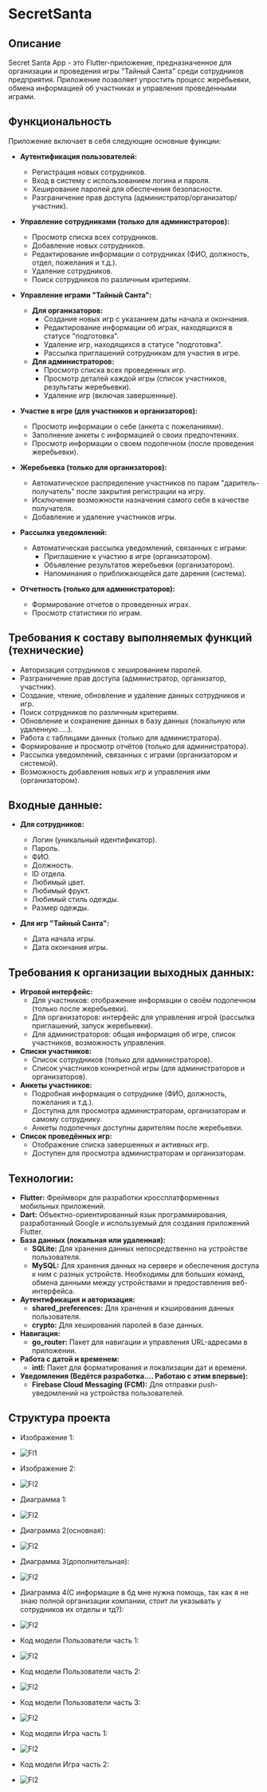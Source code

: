 # SecretSanta

## Описание

Secret Santa App - это Flutter-приложение, предназначенное для организации и проведения игры "Тайный Санта" среди сотрудников предприятия. Приложение позволяет упростить процесс жеребьевки, обмена информацией об участниках и управления проведенными играми.

## Функциональность

Приложение включает в себя следующие основные функции:

*   **Аутентификация пользователей:**
    *   Регистрация новых сотрудников.
    *   Вход в систему с использованием логина и пароля.
    *   Хеширование паролей для обеспечения безопасности.
    *   Разграничение прав доступа (администратор/организатор/участник).

*   **Управление сотрудниками (только для администраторов):**
    *   Просмотр списка всех сотрудников.
    *   Добавление новых сотрудников.
    *   Редактирование информации о сотрудниках (ФИО, должность, отдел, пожелания и т.д.).
    *   Удаление сотрудников.
    *   Поиск сотрудников по различным критериям.

*   **Управление играми "Тайный Санта":**

    *   **Для организаторов:**
        *   Создание новых игр с указанием даты начала и окончания.
        *   Редактирование информации об играх, находящихся в статусе "подготовка".
        *   Удаление игр, находящихся в статусе "подготовка".
        *   Рассылка приглашений сотрудникам для участия в игре.
    *   **Для администраторов:**
        *   Просмотр списка всех проведенных игр.
        *   Просмотр деталей каждой игры (список участников, результаты жеребьевки).
        *   Удаление игр (включая завершенные).

*   **Участие в игре (для участников и организаторов):**
    *   Просмотр информации о себе (анкета с пожеланиями).
    *   Заполнение анкеты с информацией о своих предпочтениях.
    *   Просмотр информации о своем подопечном (после проведения жеребьевки).

*   **Жеребьевка (только для организаторов):**
    *   Автоматическое распределение участников по парам "даритель-получатель" после закрытия регистрации на игру.
    *   Исключение возможности назначения самого себя в качестве получателя.
    *   Добавление и удаление участников игры.

*   **Рассылка уведомлений:**
    *   Автоматическая рассылка уведомлений, связанных с играми:
        *   Приглашение к участию в игре (организатором).
        *   Объявление результатов жеребьевки (организатором).
        *   Напоминания о приближающейся дате дарения (система).

*   **Отчетность (только для администраторов):**
    *   Формирование отчетов о проведенных играх.
    *   Просмотр статистики по играм.

## Требования к составу выполняемых функций (технические)

*   Авторизация сотрудников с хешированием паролей.
*   Разграничение прав доступа (администратор, организатор, участник).
*   Создание, чтение, обновление и удаление данных сотрудников и игр.
*   Поиск сотрудников по различным критериям.
*   Обновление и сохранение данных в базу данных (локальную или удаленную.....).
*   Работа с таблицами данных (только для администратора).
*   Формирование и просмотр отчётов (только для администратора).
*   Рассылка уведомлений, связанных с играми (организатором и системой).
*   Возможность добавления новых игр и управления ими (организатором).

## Входные данные:

*   **Для сотрудников:**
    *   Логин (уникальный идентификатор).
    *   Пароль.
    *   ФИО.
    *   Должность.
    *   ID отдела.
    *   Любимый цвет.
    *   Любимый фрукт.
    *   Любимый стиль одежды.
    *   Размер одежды.

*   **Для игр "Тайный Санта":**
    *   Дата начала игры.
    *   Дата окончания игры.

## Требования к организации выходных данных:

*   **Игровой интерфейс:**
    *   Для участников: отображение информации о своём подопечном (только после жеребьевки).
    *   Для организаторов: интерфейс для управления игрой (рассылка приглашений, запуск жеребьевки).
    *   Для администраторов: общая информация об игре, список участников, возможность управления.
*   **Списки участников:**
    *   Список сотрудников (только для администраторов).
    *   Список участников конкретной игры (для администраторов и организаторов).
*   **Анкеты участников:**
    *   Подробная информация о сотруднике (ФИО, должность, пожелания и т.д.).
    *   Доступна для просмотра администраторам, организаторам и самому сотруднику.
    *   Анкеты подопечных доступны дарителям после жеребьевки.
*   **Список проведённых игр:**
    *   Отображение списка завершенных и активных игр.
    *   Доступен для просмотра администраторам и организаторам.

## Технологии:

*   **Flutter:** Фреймворк для разработки кроссплатформенных мобильных приложений.
*   **Dart:** Объектно-ориентированный язык программирования, разработанный Google и используемый для создания приложений Flutter.
*   **База данных (локальная или удаленная):**
    *   **SQLite:** Для хранения данных непосредственно на устройстве пользователя.
    *   **MySQL:** Для хранения данных на сервере и обеспечения доступа к ним с разных устройств.  Необходимы для больших команд, обмена данными между устройствами и предоставления веб-интерфейса.
*   **Аутентификация и авторизация:**
    *   **shared_preferences:** Для хранения и кэширования данных пользователя.
    *   **crypto:** Для хеширования паролей в базе данных.
*   **Навигация:**
    *   **go_router:** Пакет для навигации и управления URL-адресами в приложении.
*   **Работа с датой и временем:**
    *   **intl:** Пакет для форматирования и локализации дат и времени.
*   **Уведомления (Ведётся разработка.... Работаю с этим впервые):**
    *   **Firebase Cloud Messaging (FCM):** Для отправки push-уведомлений на устройства пользователей.

## Структура проекта

* Изображение 1:
  
* ![Fl1](https://github.com/FinistFin/SicretSanta/blob/main/%D0%A1%D0%B0%D0%BD%D1%82%D0%B01.png)

* Изображение 2:
  
* ![Fl2](https://github.com/FinistFin/SicretSanta/blob/main/%D0%A1%D0%B0%D0%BD%D1%82%D0%B02.png)

* Диаграмма 1:

* ![Fl2](https://github.com/FinistFin/SicretSanta/blob/main/%D0%94%D0%B8%D0%B0%D0%B3%D1%80%D0%B0%D0%BC%D0%BC%D0%B01.png)

* Диаграмма 2(основная):

* ![Fl2](https://github.com/FinistFin/SicretSanta/blob/main/%D0%A1%D1%85%D0%B5%D0%BC%D0%B01.png)

* Диаграмма 3(дополнительная):

* ![Fl2](https://github.com/FinistFin/SicretSanta/blob/main/%D0%A1%D1%85%D0%B5%D0%BC%D0%B02.png)

* Диаграмма 4(С информацие в бд мне нужна помощь, так как я не знаю полной организации компании, стоит ли указывать у сотрудников их отделы и тд?):

* ![Fl2](https://github.com/FinistFin/SicretSanta/blob/main/%D0%91%D0%B0%D0%B7%D0%B0%D0%94%D0%B0%D0%BD%D0%BD%D1%8B%D1%85.png)

* Код модели Пользователи часть 1:

* ![Fl2](https://github.com/FinistFin/SicretSanta/blob/main/User1.png)

* Код модели Пользователи часть 2:

* ![Fl2](https://github.com/FinistFin/SicretSanta/blob/main/User2.png)

* Код модели Пользователи часть 3:

* ![Fl2](https://github.com/FinistFin/SicretSanta/blob/main/User3.png)

* Код модели Игра часть 1:

* ![Fl2](https://github.com/FinistFin/SicretSanta/blob/main/Game1.png)

* Код модели Игра часть 2:

* ![Fl2](https://github.com/FinistFin/SicretSanta/blob/main/Game2.png)

